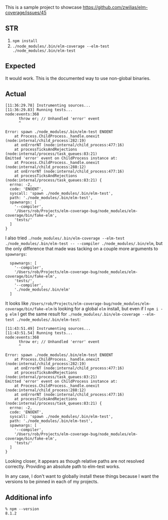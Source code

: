 This is a sample project to showcase https://github.com/zwilias/elm-coverage/issues/45

## STR

1. `npm install`
2. `./node_modules/.bin/elm-coverage --elm-test ./node_modules/.bin/elm-test`

## Expected

It would work. This is the documented way to use non-global binaries.

## Actual

```
[11:36:29.78] Instrumenting sources...
[11:36:29.83] Running tests...
node:events:368
      throw er; // Unhandled 'error' event
      ^

Error: spawn ./node_modules/.bin/elm-test ENOENT
    at Process.ChildProcess._handle.onexit (node:internal/child_process:282:19)
    at onErrorNT (node:internal/child_process:477:16)
    at processTicksAndRejections (node:internal/process/task_queues:83:21)
Emitted 'error' event on ChildProcess instance at:
    at Process.ChildProcess._handle.onexit (node:internal/child_process:288:12)
    at onErrorNT (node:internal/child_process:477:16)
    at processTicksAndRejections (node:internal/process/task_queues:83:21) {
  errno: -2,
  code: 'ENOENT',
  syscall: 'spawn ./node_modules/.bin/elm-test',
  path: './node_modules/.bin/elm-test',
  spawnargs: [
    '--compiler',
    '/Users/rob/Projects/elm-coverage-bug/node_modules/elm-coverage/bin/fake-elm',
    'tests/'
  ]
}
```

I also tried `./node_modules/.bin/elm-coverage --elm-test ./node_modules/.bin/elm-test -- --compiler ./node_modules/.bin/elm`, but the only difference that made was tacking on a couple more arguments to `spawnargs`:

```
  spawnargs: [
    '--compiler',
    '/Users/rob/Projects/elm-coverage-bug/node_modules/elm-coverage/bin/fake-elm',
    'tests/',
    '--compiler',
    './node_modules/.bin/elm'
  ]
```

It looks like `/Users/rob/Projects/elm-coverage-bug/node_modules/elm-coverage/bin/fake-elm` is looking for a global `elm` install, but even if I `npm i -g elm` I get the same result for `./node_modules/.bin/elm-coverage --elm-test ./node_modules/.bin/elm-test`:

```
[11:43:51.49] Instrumenting sources...
[11:43:51.54] Running tests...
node:events:368
      throw er; // Unhandled 'error' event
      ^

Error: spawn ./node_modules/.bin/elm-test ENOENT
    at Process.ChildProcess._handle.onexit (node:internal/child_process:282:19)
    at onErrorNT (node:internal/child_process:477:16)
    at processTicksAndRejections (node:internal/process/task_queues:83:21)
Emitted 'error' event on ChildProcess instance at:
    at Process.ChildProcess._handle.onexit (node:internal/child_process:288:12)
    at onErrorNT (node:internal/child_process:477:16)
    at processTicksAndRejections (node:internal/process/task_queues:83:21) {
  errno: -2,
  code: 'ENOENT',
  syscall: 'spawn ./node_modules/.bin/elm-test',
  path: './node_modules/.bin/elm-test',
  spawnargs: [
    '--compiler',
    '/Users/rob/Projects/elm-coverage-bug/node_modules/elm-coverage/bin/fake-elm',
    'tests/'
  ]
}
```

Looking closer, it appears as though relative paths are not resolved correctly. Providing an absolute path to elm-test works.

In any case, I don't want to globally install these things because I want the versions to be pinned in each of my projects.

## Additional info

```
% npm --version
8.1.2
```
